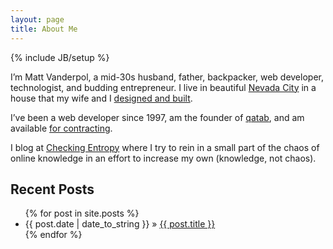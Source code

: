 ```yaml
---
layout: page
title: About Me
---
```

{% include JB/setup %}

I’m Matt Vanderpol, a mid-30s husband, father, backpacker, web developer, technologist, and budding entrepreneur. I live in beautiful [Nevada City](http://www.nevadacitychamber.com/) in a house that my wife and I [designed and built](http://vanderbrew.com/house/).

I’ve been a web developer since 1997, am the founder of [qatab](http://qatab.com), and am available [for contracting](contracting.html).

I blog at [Checking Entropy](checking-entropy/) where I try to rein in a small part of the chaos of online knowledge in an effort to increase my own (knowledge, not chaos).
    
## Recent Posts

<ul class="posts">
  {% for post in site.posts %}
    <li><span>{{ post.date | date_to_string }}</span> &raquo; <a href="{{ BASE_PATH }}{{ post.url }}">{{ post.title }}</a></li>
  {% endfor %}
</ul>



